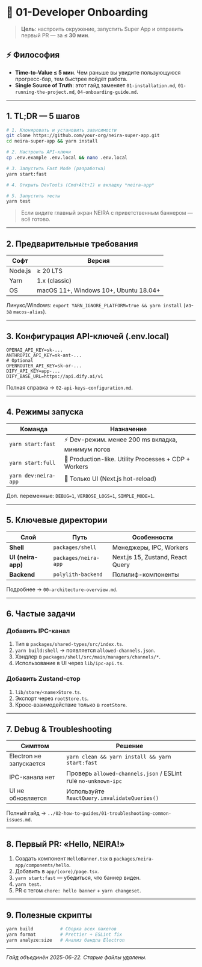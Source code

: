 # 👋 01-Developer Onboarding

> **Цель**: настроить окружение, запустить Super App и отправить первый PR — за **≤ 30 мин**.

## ⚡ Философия

- **Time-to-Value ≤ 5 мин**. Чем раньше вы увидите пользующуюся прогресс-бар, тем быстрее пойдёт работа.
- **Single Source of Truth**: этот гайд заменяет `01-installation.md`, `01-running-the-project.md`, `04-onboarding-guide.md`.

---

## 1. TL;DR — 5 шагов

```bash
# 1. Клонировать и установить зависимости
git clone https://github.com/your-org/neira-super-app.git
cd neira-super-app && yarn install

# 2. Настроить API-ключи
cp .env.example .env.local && nano .env.local

# 3. Запустить Fast Mode (разработка)
yarn start:fast

# 4. Открыть DevTools (Cmd+Alt+I) и вкладку *neira-app*

# 5. Запустить тесты
yarn test
```

> Если видите главный экран NEIRA с приветственным баннером — всё готово.

---

## 2. Предварительные требования

| Софт    | Версия                                |
| ------- | ------------------------------------- |
| Node.js | ≥ 20 LTS                              |
| Yarn    | 1.x (classic)                         |
| OS      | macOS 11+, Windows 10+, Ubuntu 18.04+ |

Линукс/Windows: `export YARN_IGNORE_PLATFORM=true && yarn install` (из-за `macos-alias`).

---

## 3. Конфигурация API-ключей (.env.local)

```dotenv
OPENAI_API_KEY=sk-...
ANTHROPIC_API_KEY=sk-ant-...
# Optional
OPENROUTER_API_KEY=sk-or-...
DIFY_API_KEY=app-...
DIFY_BASE_URL=https://api.dify.ai/v1
```

Полная справка → `02-api-keys-configuration.md`.

---

## 4. Режимы запуска

| Команда              | Назначение                                            |
| -------------------- | ----------------------------------------------------- |
| `yarn start:fast`    | ⚡ Dev-режим. менее 200 ms вкладка, минимум логов     |
| `yarn start:full`    | 🔧 Production-like. Utility Processes + CDP + Workers |
| `yarn dev:neira-app` | 🚀 Только UI (Next.js hot-reload)                     |

Доп. переменные: `DEBUG=1`, `VERBOSE_LOGS=1`, `SIMPLE_MODE=1`.

---

## 5. Ключевые директории

| Слой               | Путь                 | Особенности                      |
| ------------------ | -------------------- | -------------------------------- |
| **Shell**          | `packages/shell`     | Менеджеры, IPC, Workers          |
| **UI (neira-app)** | `packages/neira-app` | Next.js 15, Zustand, React Query |
| **Backend**        | `polylith-backend`   | Полилиф-компоненты               |

Подробнее → `00-architecture-overview.md`.

---

## 6. Частые задачи

### Добавить IPC-канал

1. Тип в `packages/shared-types/src/index.ts`.
2. `yarn build:shell` → появляется `allowed-channels.json`.
3. Хэндлер в `packages/shell/src/main/managers/channels/*`.
4. Использование в UI через `lib/ipc-api.ts`.

### Добавить Zustand-стор

1. `lib/store/<name>Store.ts`.
2. Экспорт через `rootStore.ts`.
3. Кросс-взаимодействие только в `rootStore`.

---

## 7. Debug & Troubleshooting

| Симптом                 | Решение                                                        |
| ----------------------- | -------------------------------------------------------------- |
| Electron не запускается | `yarn clean && yarn install && yarn start:fast`                |
| IPC-канала нет          | Проверь `allowed-channels.json` / ESLint rule `no-unknown-ipc` |
| UI не обновляется       | Используйте `ReactQuery.invalidateQueries()`                   |

Полный гайд → `../02-how-to-guides/01-troubleshooting-common-issues.md`.

---

## 8. Первый PR: «Hello, NEIRA!»

1. Создать компонент `HelloBanner.tsx` в `packages/neira-app/components/hello`.
2. Добавить в `app/(core)/page.tsx`.
3. `yarn start:fast` — убедиться, что баннер виден.
4. `yarn test`.
5. PR с тегом `chore: hello banner` + `yarn changeset`.

---

## 9. Полезные скрипты

```bash
yarn build          # Сборка всех пакетов
yarn format         # Prettier + ESLint fix
yarn analyze:size   # Анализ бандла Electron
```

---

_Гайд объединён 2025-06-22. Старые файлы удалены._
